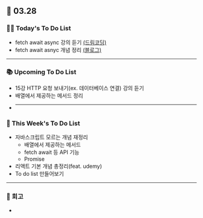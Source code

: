 ## 📆 03.28

### 💁‍♀️ Today's To Do List

- fetch await async 강의 듣기 [(드림코딩)](https://www.youtube.com/watch?v=aoQSOZfz3vQ)
- fetch await asnyc 개념 정리 [(블로그)](https://velog.io/@yennnny/TIL-fetch-await-async)

---

### 📚 Upcoming To Do List

- 15강 HTTP 요청 보내기(ex. 데이터베이스 연결) 강의 듣기
- 배열에서 제공하는 메서드 정리
- ***

### 📌 This Week's To Do List

- 자바스크립트 모르는 개념 재정리
  - 배열에서 제공하는 메서드
  - fetch await 등 API 기능
  - Promise
- 리액트 기본 개념 총정리(feat. udemy)
- To do list 만들어보기

---

### 👀 회고

-
